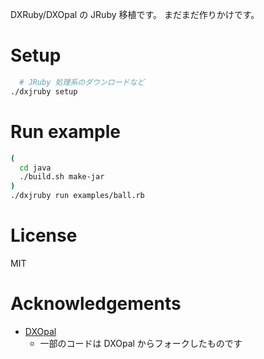 DXRuby/DXOpal の JRuby 移植です。
まだまだ作りかけです。


# Setup

```sh
  # JRuby 処理系のダウンロードなど
./dxjruby setup
```


# Run example

```sh
(
  cd java
  ./build.sh make-jar
)
./dxjruby run examples/ball.rb
```


# License

MIT


# Acknowledgements

- [DXOpal](https://github.com/yhara/dxopal)
  - 一部のコードは DXOpal からフォークしたものです
